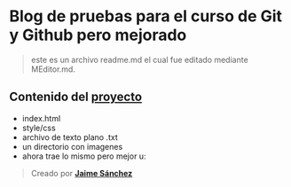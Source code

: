 # Blog de pruebas para el curso de Git y Github pero mejorado 

>  este es un archivo readme.md el cual fue editado mediante  MEditor.md.

## Contenido del [proyecto](https://github.com/josanchezm/hyperblog- "proyecto")

- index.html
- style/css
- archivo de texto plano .txt 
- un directorio con imagenes
- ahora trae lo mismo pero mejor u:

> Creado por **[Jaime Sánchez](https://github.com/josanchezm "Jaime Sánchez")**